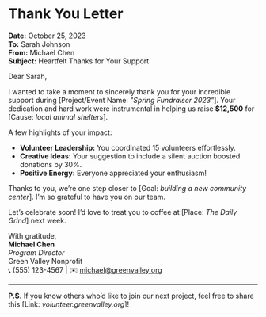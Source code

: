 # Thank You Letter  

**Date:** October 25, 2023  
**To:** Sarah Johnson  
**From:** Michael Chen  
**Subject:** Heartfelt Thanks for Your Support  

Dear Sarah,  

I wanted to take a moment to sincerely thank you for your incredible support during [Project/Event Name: *"Spring Fundraiser 2023"*]. Your dedication and hard work were instrumental in helping us raise **$12,500** for [Cause: *local animal shelters*].  

A few highlights of your impact:  
- **Volunteer Leadership:** You coordinated 15 volunteers effortlessly.  
- **Creative Ideas:** Your suggestion to include a silent auction boosted donations by 30%.  
- **Positive Energy:** Everyone appreciated your enthusiasm!  

Thanks to you, we’re one step closer to [Goal: *building a new community center*]. I’m so grateful to have you on our team.  

Let’s celebrate soon! I’d love to treat you to coffee at [Place: *The Daily Grind*] next week.  

With gratitude,  
**Michael Chen**  
*Program Director*  
Green Valley Nonprofit  
📞 (555) 123-4567 | ✉️ michael@greenvalley.org  

---

**P.S.** If you know others who’d like to join our next project, feel free to share this [Link: *volunteer.greenvalley.org*]!